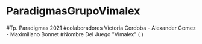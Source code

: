 # ParadigmasGrupoVimalex
#Tp. Paradigmas 2021
#colaboradores Victoria Cordoba - Alexander Gomez - Maximiliano Bonnet 
#Nombre Del Juego "Vimalex" ( )
